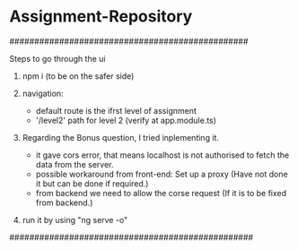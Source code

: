 # Assignment-Repository

################################################

Steps to go through the ui

1) npm i (to be on the safer side)
2) navigation: 
	
	* default route is the ifrst level of assignment
	* '/level2' path for level 2 (verify at app.module.ts)
	
3) Regarding the Bonus question, I tried inplementing it.

	* it gave cors error, that means localhost is not authorised to fetch the data from the server.
	* possible workaround from front-end: Set up a proxy (Have not done it but can be done if required.)
	* from backend we need to allow the corse request (If it is to be fixed from backend.)
	
4) run it by using "ng serve -o"

#################################################
